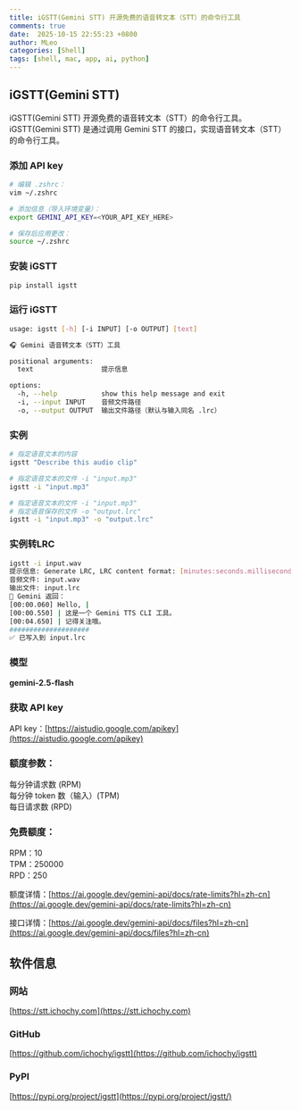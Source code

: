```yaml
---
title: iGSTT(Gemini STT) 开源免费的语音转文本（STT）的命令行工具
comments: true
date:  2025-10-15 22:55:23 +0800
author: MLeo
categories: [Shell] 
tags: [shell, mac, app, ai, python]
---
```


## iGSTT(Gemini STT)
iGSTT(Gemini STT) 开源免费的语音转文本（STT）的命令行工具。  
iGSTT(Gemini STT) 是通过调用 Gemini STT 的接口，实现语音转文本（STT）的命令行工具。

### 添加 API key
```bash
# 编辑 .zshrc：
vim ~/.zshrc

# 添加信息（导入环境变量）：
export GEMINI_API_KEY=<YOUR_API_KEY_HERE>

# 保存后应用更改：
source ~/.zshrc
```
### 安装 iGSTT
```bash
pip install igstt
```

### 运行 iGSTT
```bash
usage: igstt [-h] [-i INPUT] [-o OUTPUT] [text]

🎧 Gemini 语音转文本（STT）工具

positional arguments:
  text                 提示信息

options:
  -h, --help           show this help message and exit
  -i, --input INPUT    音频文件路径
  -o, --output OUTPUT  输出文件路径（默认与输入同名 .lrc）
```

### 实例
```bash
# 指定语音文本的内容
igstt "Describe this audio clip"

# 指定语音文本的文件 -i "input.mp3"
igstt -i "input.mp3"

# 指定语音文本的文件 -i "input.mp3"
# 指定语音保存的文件 -o "output.lrc"
igstt -i "input.mp3" -o "output.lrc"
```

### 实例转LRC
```bash
igstt -i input.wav
提示信息: Generate LRC, LRC content format: [minutes:seconds.milliseconds] English | Simplified Chinese
音频文件: input.wav
输出文件: input.lrc
🤖 Gemini 返回：
[00:00.060] Hello, |
[00:00.550] | 这是一个 Gemini TTS CLI 工具。
[00:04.650] | 记得关注哦。
####################
✅ 已写入到 input.lrc

```

### 模型
**gemini-2.5-flash**  

### 获取 API key
API key：[https://aistudio.google.com/apikey](https://aistudio.google.com/apikey)

### 额度参数：
每分钟请求数 (RPM)  
每分钟 token 数（输入）(TPM)  
每日请求数 (RPD)  

### 免费额度：
RPM：10	  
TPM：250000	  
RPD：250  

额度详情：[https://ai.google.dev/gemini-api/docs/rate-limits?hl=zh-cn](https://ai.google.dev/gemini-api/docs/rate-limits?hl=zh-cn)

接口详情：[https://ai.google.dev/gemini-api/docs/files?hl=zh-cn](https://ai.google.dev/gemini-api/docs/files?hl=zh-cn)


## 软件信息

### 网站
[https://stt.ichochy.com](https://stt.ichochy.com)

### GitHub 
[https://github.com/ichochy/igstt](https://github.com/ichochy/igstt)

### PyPI
[https://pypi.org/project/igstt](https://pypi.org/project/igstt/)


